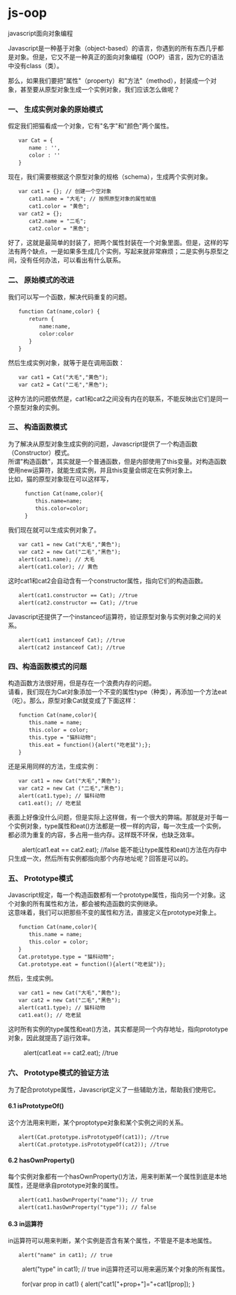 # js-oop
javascript面向对象编程
<p>Javascript是一种基于对象（object-based）的语言，你遇到的所有东西几乎都是对象。但是，它又不是一种真正的面向对象编程（OOP）语言，因为它的语法中没有class（类）。</p>
<p>那么，如果我们要把"属性"（property）和"方法"（method），封装成一个对象，甚至要从原型对象生成一个实例对象，我们应该怎么做呢？</p>
<h3>一、 生成实例对象的原始模式</h3>
假定我们把猫看成一个对象，它有"名字"和"颜色"两个属性。

    　　var Cat = {
    　　　　name : '',
    　　　　color : ''
    　　} 
现在，我们需要根据这个原型对象的规格（schema），生成两个实例对象。

    　　var cat1 = {}; // 创建一个空对象
    　　　　cat1.name = "大毛"; // 按照原型对象的属性赋值
    　　　　cat1.color = "黄色";
    　　var cat2 = {};
    　　　　cat2.name = "二毛";
    　　　　cat2.color = "黑色";
好了，这就是最简单的封装了，把两个属性封装在一个对象里面。但是，这样的写法有两个缺点，一是如果多生成几个实例，写起来就非常麻烦；二是实例与原型之间，没有任何办法，可以看出有什么联系。
<h3>二、 原始模式的改进</h3>
我们可以写一个函数，解决代码重复的问题。

    　　function Cat(name,color) {
    　　　　return {
    　　　　　　name:name,
    　　　　　　color:color
    　　　　}
    　　}
然后生成实例对象，就等于是在调用函数：

    　　var cat1 = Cat("大毛","黄色");
    　　var cat2 = Cat("二毛","黑色");
这种方法的问题依然是，cat1和cat2之间没有内在的联系，不能反映出它们是同一个原型对象的实例。
<h3>三、 构造函数模式</h3>
为了解决从原型对象生成实例的问题，Javascript提供了一个构造函数（Constructor）模式。<br>
所谓"构造函数"，其实就是一个普通函数，但是内部使用了this变量。对构造函数使用new运算符，就能生成实例，并且this变量会绑定在实例对象上。<br>
比如，猫的原型对象现在可以这样写，<br>
  
      　　function Cat(name,color){
      　　　　this.name=name;
      　　　　this.color=color;
      　　}
我们现在就可以生成实例对象了。

    　　var cat1 = new Cat("大毛","黄色");
    　　var cat2 = new Cat("二毛","黑色");
    　　alert(cat1.name); // 大毛
    　　alert(cat1.color); // 黄色
这时cat1和cat2会自动含有一个constructor属性，指向它们的构造函数。

    　　alert(cat1.constructor == Cat); //true
    　　alert(cat2.constructor == Cat); //true
Javascript还提供了一个instanceof运算符，验证原型对象与实例对象之间的关系。

    　　alert(cat1 instanceof Cat); //true
    　　alert(cat2 instanceof Cat); //true
<h3>四、构造函数模式的问题</h3>
构造函数方法很好用，但是存在一个浪费内存的问题。<br>
请看，我们现在为Cat对象添加一个不变的属性type（种类），再添加一个方法eat（吃）。那么，原型对象Cat就变成了下面这样：<br>

    　　function Cat(name,color){
    　　　　this.name = name;
    　　　　this.color = color;
    　　　　this.type = "猫科动物";
    　　　　this.eat = function(){alert("吃老鼠");};
    　　}
还是采用同样的方法，生成实例：

    　　var cat1 = new Cat("大毛","黄色");
    　　var cat2 = new Cat ("二毛","黑色");
    　　alert(cat1.type); // 猫科动物
    　　cat1.eat(); // 吃老鼠
表面上好像没什么问题，但是实际上这样做，有一个很大的弊端。那就是对于每一个实例对象，type属性和eat()方法都是一模一样的内容，每一次生成一个实例，都必须为重复的内容，多占用一些内存。这样既不环保，也缺乏效率。

　    　alert(cat1.eat == cat2.eat); //false
能不能让type属性和eat()方法在内存中只生成一次，然后所有实例都指向那个内存地址呢？回答是可以的。
<h3>五、 Prototype模式</h3>
Javascript规定，每一个构造函数都有一个prototype属性，指向另一个对象。这个对象的所有属性和方法，都会被构造函数的实例继承。<br>
这意味着，我们可以把那些不变的属性和方法，直接定义在prototype对象上。<br>

    　　function Cat(name,color){
    　　　　this.name = name;
    　　　　this.color = color;
    　　}
    　　Cat.prototype.type = "猫科动物";
    　　Cat.prototype.eat = function(){alert("吃老鼠")};
然后，生成实例。

    　　var cat1 = new Cat("大毛","黄色");
    　　var cat2 = new Cat("二毛","黑色");
    　　alert(cat1.type); // 猫科动物
    　　cat1.eat(); // 吃老鼠
这时所有实例的type属性和eat()方法，其实都是同一个内存地址，指向prototype对象，因此就提高了运行效率。

　  　  alert(cat1.eat == cat2.eat); //true
<h3>六、 Prototype模式的验证方法</h3>
为了配合prototype属性，Javascript定义了一些辅助方法，帮助我们使用它。
<h4>6.1 isPrototypeOf()</h4>
这个方法用来判断，某个proptotype对象和某个实例之间的关系。

    　　alert(Cat.prototype.isPrototypeOf(cat1)); //true
    　　alert(Cat.prototype.isPrototypeOf(cat2)); //true
<h4>6.2 hasOwnProperty()</h4>
每个实例对象都有一个hasOwnProperty()方法，用来判断某一个属性到底是本地属性，还是继承自prototype对象的属性。

    　　alert(cat1.hasOwnProperty("name")); // true
    　　alert(cat1.hasOwnProperty("type")); // false
<h4>6.3 in运算符</h4>
in运算符可以用来判断，某个实例是否含有某个属性，不管是不是本地属性。
  
    　　alert("name" in cat1); // true
  　  　alert("type" in cat1); // true
in运算符还可以用来遍历某个对象的所有属性。

　    　for(var prop in cat1) { alert("cat1["+prop+"]="+cat1[prop]); }
